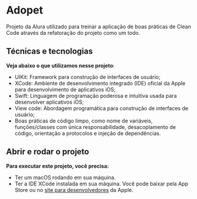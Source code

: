 # Adopet

Projeto da Alura utilizado para treinar a aplicação de boas práticas de Clean Code através da refatoração do projeto como um todo.

## Técnicas e tecnologias

**Veja abaixo o que utilizamos nesse projeto**:

- UIKit: Framework para construção de interfaces de usuário;
- XCode: Ambiente de desenvolvimento integrado (IDE) oficial da Apple para desenvolvimento de aplicativos iOS;
- Swift: Linguagem de programação poderosa e intuitiva usada para desenvolver aplicativos iOS;
- View code: Abordagem programática para construção de interfaces de usuário;
- Boas práticas de código limpo, como nome de variáveis, funções/classes com única responsabilidade, desacoplamento de código, orientação a protocolos e injeção de dependências.

## Abrir e rodar o projeto

**Para executar este projeto, você precisa:**

- Ter um macOS rodando em sua máquina.
- Ter a IDE XCode instalada em sua máquina. Você pode baixar pela App Store ou no [site para desenvolvedores](https://developer.apple.com/download/all/) da Apple.
